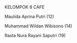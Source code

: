 KELOMPOK 8 CAFE

Maulida Aprina Putri 	    	(12)

Muhammad Wildan Wibisono   	(14)

Rasta Nura Rayani Saputri		(19)

